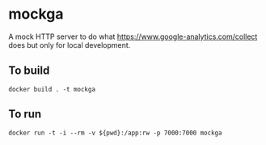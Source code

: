 # mockga

A mock HTTP server to do what https://www.google-analytics.com/collect
does but only for local development.

## To build

    docker build . -t mockga

## To run

    docker run -t -i --rm -v ${pwd}:/app:rw -p 7000:7000 mockga
